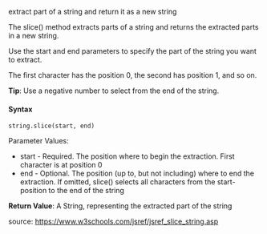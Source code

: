 extract part of a string and return it as a new string

The slice() method extracts parts of a string and returns the extracted parts in a new string.

Use the start and end parameters to specify the part of the string you want to extract.

The first character has the position 0, the second has position 1, and so on.

**Tip**: Use a negative number to select from the end of the string.

#### Syntax

`string.slice(start, end)`

Parameter Values: 
- start - Required. The position where to begin the extraction. First character is at position 0
- end - Optional. The position (up to, but not including) where to end the extraction. If omitted, slice() selects all characters from the start-position to the end of the string

**Return Value**:	A String, representing the extracted part of the string

source: https://www.w3schools.com/jsref/jsref_slice_string.asp